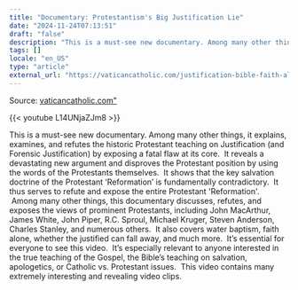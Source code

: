 ```yaml
---
title: "Documentary: Protestantism's Big Justification Lie"
date: "2024-11-24T07:13:51"
draft: "false"
description: "This is a must-see new documentary. Among many other things, it explains, examines, and refutes the historic Protestant teaching on Justification (and Forensic Justification) by exposing a fatal flaw at its core.  It reveals a devastating new [...]"
tags: []
locale: "en_US"
type: "article"
external_url: "https://vaticancatholic.com/justification-bible-faith-alone-refuted/"
---
```


Source: [vaticancatholic.com"](https://vaticancatholic.com/justification-bible-faith-alone-refuted/")

{{< youtube L14UNjaZJm8 >}}

<p>This is a must-see new documentary. Among many other things, it explains, examines, and refutes the historic Protestant teaching on Justification (and Forensic Justification) by exposing a fatal flaw at its core.  It reveals a devastating new argument and disproves the Protestant position by using the words of the Protestants themselves.  It shows that the key salvation doctrine of the Protestant ‘Reformation’ is fundamentally contradictory.  It thus serves to refute and expose the entire Protestant 'Reformation'.  Among many other things, this documentary discusses, refutes, and exposes the views of prominent Protestants, including John MacArthur, James White, John Piper, R.C. Sproul, Michael Kruger, Steven Anderson, Charles Stanley, and numerous others.  It also covers water baptism, faith alone, whether the justified can fall away, and much more.  It’s essential for everyone to see this video.  It’s especially relevant to anyone interested in the true teaching of the Gospel, the Bible’s teaching on salvation, apologetics, or Catholic vs. Protestant issues.  This video contains many extremely interesting and revealing video clips.</p>


